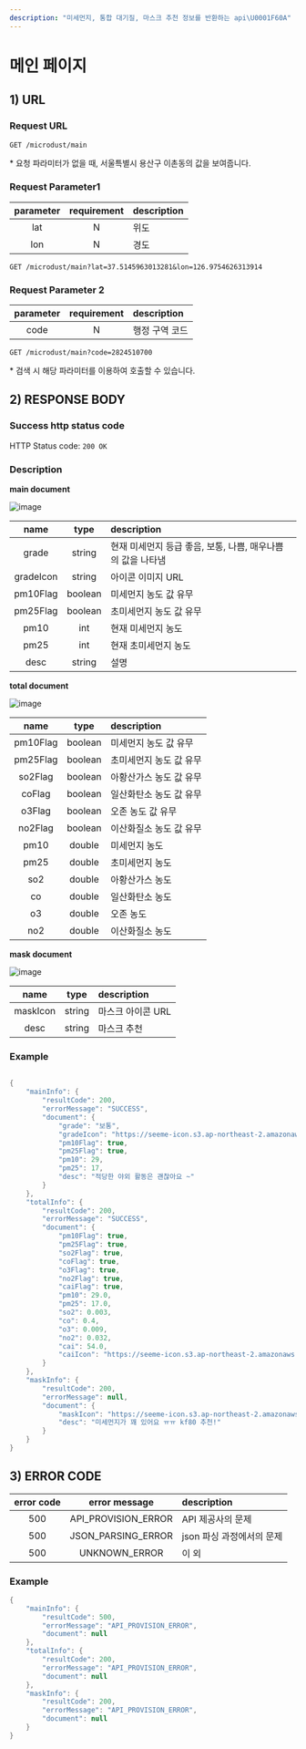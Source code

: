```yaml
---
description: "미세먼지, 통합 대기질, 마스크 추천 정보를 반환하는 api\U0001F60A"
---
```


# 메인 페이지

## 1\) URL

### Request URL

```text
GET /microdust/main
```

\* 요청 파라미터가 없을 때, 서울특별시 용산구 이촌동의 값을 보여줍니다.

### Request Parameter1

| parameter | requirement | description |
| :---: | :---: | :--- |
| lat | N | 위도 |
| lon | N | 경도 |

```text
GET /microdust/main?lat=37.5145963013281&lon=126.9754626313914
```

### Request Parameter 2

| parameter | requirement | description |
| :---: | :---: | :--- |
| code | N | 행정 구역 코드 |

```text
GET /microdust/main?code=2824510700
```

\* 검색 시 해당 파라미터를 이용하여 호출할 수 있습니다.

## 2\) RESPONSE BODY

### Success http status code

HTTP Status code: `200 OK`

### Description

**main document**

![image](https://user-images.githubusercontent.com/68107000/127577262-0a6ac7e3-3e87-48e5-90f9-e8cb8b30ecb6.png)



| name | type | description |
| :---: | :---: | :---- |
| grade | string | 현재 미세먼지 등급 좋음, 보통, 나쁨, 매우나쁨 의 값을 나타냄 |
| gradeIcon | string | 아이콘 이미지 URL |
| pm10Flag | boolean | 미세먼지 농도 값 유무 |
| pm25Flag | boolean | 초미세먼지 농도 값 유무 |
| pm10 | int | 현재 미세먼지 농도 |
| pm25 | int | 현재 초미세먼지 농도 |
| desc | string | 설명 |

**total document**

![image](https://user-images.githubusercontent.com/68107000/127577218-b26095f1-2d57-43cf-8818-fb0e821b7f46.png)



| name | type | description |
| :---: | :---: | :--- |
| pm10Flag | boolean | 미세먼지 농도 값 유무 |
| pm25Flag | boolean | 초미세먼지 농도 값 유무 |
| so2Flag | boolean | 아황산가스 농도 값 유무 |
| coFlag | boolean | 일산화탄소 농도 값 유무 |
| o3Flag | boolean | 오존 농도 값 유무 |
| no2Flag | boolean | 이산화질소 농도 값 유무 |
| pm10 | double | 미세먼지 농도 |
| pm25 | double | 초미세먼지 농도 |
| so2 | double | 아황산가스 농도 |
| co | double | 일산화탄소 농도 |
| o3 | double | 오존 농도 |
| no2 | double | 이산화질소 농도 |

**mask document**

![image](https://user-images.githubusercontent.com/68107000/127577301-f9e01dc6-0965-4b69-a469-5b996b7a3e46.png)

| name | type | description |
| :---: | :---: | :---- |
| maskIcon | string | 마스크 아이콘 URL |
| desc | string | 마스크 추천 |



### Example

```java

{
    "mainInfo": {
        "resultCode": 200,
        "errorMessage": "SUCCESS",
        "document": {
            "grade": "보통",
            "gradeIcon": "https://seeme-icon.s3.ap-northeast-2.amazonaws.com/icon/microdust/pm/soso.png",
            "pm10Flag": true,
            "pm25Flag": true,
            "pm10": 29,
            "pm25": 17,
            "desc": "적당한 야외 활동은 괜찮아요 ~"
        }
    },
    "totalInfo": {
        "resultCode": 200,
        "errorMessage": "SUCCESS",
        "document": {
            "pm10Flag": true,
            "pm25Flag": true,
            "so2Flag": true,
            "coFlag": true,
            "o3Flag": true,
            "no2Flag": true,
            "caiFlag": true,
            "pm10": 29.0,
            "pm25": 17.0,
            "so2": 0.003,
            "co": 0.4,
            "o3": 0.009,
            "no2": 0.032,
            "cai": 54.0,
            "caiIcon": "https://seeme-icon.s3.ap-northeast-2.amazonaws.com/icon/microdust/cai/soso.png"
        }
    },
    "maskInfo": {
        "resultCode": 200,
        "errorMessage": null,
        "document": {
            "maskIcon": "https://seeme-icon.s3.ap-northeast-2.amazonaws.com/icon/mask/kf80.png",
            "desc": "미세먼지가 꽤 있어요 ㅠㅠ kf80 추천!"
        }
    }
}
```

## 3\) ERROR CODE

| error code | error message | description |
| :---: | :---: | :--- |
| 500 | API\_PROVISION\_ERROR | API 제공사의 문제 |
| 500 | JSON\_PARSING\_ERROR | json 파싱 과정에서의 문제 |
| 500 | UNKNOWN\_ERROR | 이 외 |

### Example

```java
{
    "mainInfo": {
        "resultCode": 500,
        "errorMessage": "API_PROVISION_ERROR",
        "document": null
    },
    "totalInfo": {
        "resultCode": 200,
        "errorMessage": "API_PROVISION_ERROR",
        "document": null
    },
    "maskInfo": {
        "resultCode": 200,
        "errorMessage": "API_PROVISION_ERROR",
        "document": null
    }
}

```

